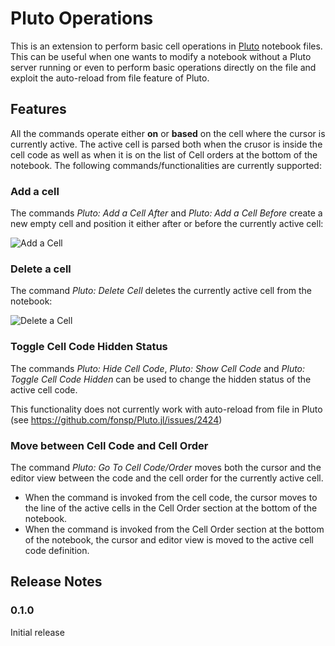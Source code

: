 # Pluto Operations

This is an extension to perform basic cell operations in [Pluto](https://github.com/fonsp/Pluto.jl/) notebook files. This can be useful when one wants to modify a notebook without a Pluto server running or even to perform basic operations directly on the file and exploit the auto-reload from file feature of Pluto.

## Features

All the commands operate either __on__ or __based__ on the cell where the cursor is currently active. The active cell is parsed both when the crusor is inside the cell code as well as when it is on the list of Cell orders at the bottom of the notebook. 
The following commands/functionalities are currently supported:

### Add a cell
The commands _Pluto: Add a Cell After_ and _Pluto: Add a Cell Before_ create a new empty cell and position it either after or before the currently active cell:

![Add a Cell](https://user-images.githubusercontent.com/12846528/209411369-26949e91-26bb-4fcc-8772-4b7c7997a9d0.gif)

### Delete a cell
The command _Pluto: Delete Cell_ deletes the currently active cell from the notebook:

![Delete a Cell](https://user-images.githubusercontent.com/12846528/209411452-51cb0a79-a775-4e4c-aa89-5b4c860f92aa.gif)

### Toggle Cell Code Hidden Status
The commands _Pluto: Hide Cell Code_, _Pluto: Show Cell Code_ and _Pluto: Toggle Cell Code Hidden_ can be used to change the hidden status of the active cell code.

This functionality does not currently work with auto-reload from file in Pluto (see https://github.com/fonsp/Pluto.jl/issues/2424)

### Move between Cell Code and Cell Order
The command _Pluto: Go To Cell Code/Order_ moves both the cursor and the editor view between the code and the cell order for the currently active cell. 
- When the command is invoked from the cell code, the cursor moves to the line of the active cells in the Cell Order section at the bottom of the notebook.
- When the command is invoked from the Cell Order section at the bottom of the notebook, the cursor and editor view is moved to the active cell code definition.

## Release Notes

### 0.1.0

Initial release 
